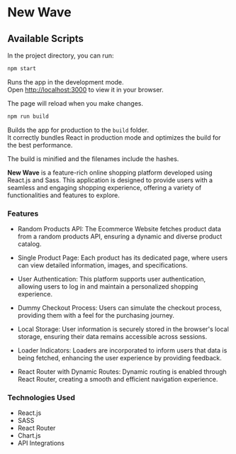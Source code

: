 # New Wave

## Available Scripts

In the project directory, you can run:

```bash
npm start
```

Runs the app in the development mode.\
Open [http://localhost:3000](http://localhost:3000) to view it in your browser.

The page will reload when you make changes.

```bash
npm run build
```

Builds the app for production to the `build` folder.\
It correctly bundles React in production mode and optimizes the build for the best performance.

The build is minified and the filenames include the hashes.

**New Wave** is a feature-rich online shopping platform developed using React.js and Sass. This application is designed to provide users with a seamless and engaging shopping experience, offering a variety of functionalities and features to explore.

### Features

- Random Products API: The Ecommerce Website fetches product data from a random products API, ensuring a dynamic and diverse product catalog.

- Single Product Page: Each product has its dedicated page, where users can view detailed information, images, and specifications.

- User Authentication: This platform supports user authentication, allowing users to log in and maintain a personalized shopping experience.

- Dummy Checkout Process: Users can simulate the checkout process, providing them with a feel for the purchasing journey.

- Local Storage: User information is securely stored in the browser's local storage, ensuring their data remains accessible across sessions.

- Loader Indicators: Loaders are incorporated to inform users that data is being fetched, enhancing the user experience by providing feedback.

- React Router with Dynamic Routes: Dynamic routing is enabled through React Router, creating a smooth and efficient navigation experience.

### Technologies Used

- React.js
- SASS
- React Router
- Chart.js
- API Integrations